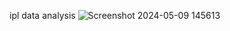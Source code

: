 ipl data analysis 
![Screenshot 2024-05-09 145613](https://github.com/shivamkumar2701/il-data-analysis/assets/151651913/444dd7b5-5e93-4f8a-a9ee-606595adb4f5)
